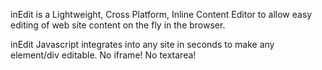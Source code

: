 inEdit is a Lightweight, Cross Platform, Inline Content Editor to allow easy editing of web site content on the fly in the browser.

inEdit Javascript integrates into any site in seconds to make any element/div editable.
No iframe! No textarea!